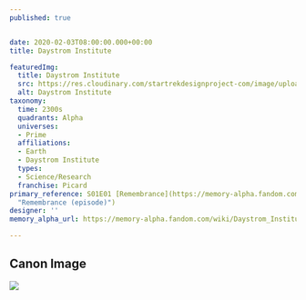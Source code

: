 ```yaml
---
published: true


date: 2020-02-03T08:00:00.000+00:00
title: Daystrom Institute

featuredImg:
  title: Daystrom Institute
  src: https://res.cloudinary.com/startrekdesignproject-com/image/upload/v1580758649/DaystromInstitute.png
  alt: Daystrom Institute
taxonomy:
  time: 2300s
  quadrants: Alpha
  universes:
  - Prime
  affiliations:
  - Earth
  - Daystrom Institute
  types:
  - Science/Research
  franchise: Picard
primary_reference: S01E01 [Remembrance](https://memory-alpha.fandom.com/wiki/Remembrance_(episode)
  "Remembrance (episode)")
designer: ''
memory_alpha_url: https://memory-alpha.fandom.com/wiki/Daystrom_Institute

---
```

## Canon Image

![](https://res.cloudinary.com/startrekdesignproject-com/image/upload/v1580758650/PCDS01E01_DaystromInstitute1.jpg)